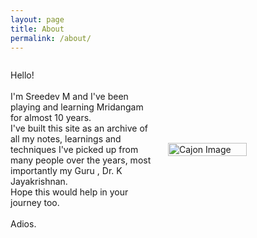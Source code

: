 ```yaml
---
layout: page
title: About
permalink: /about/
---
```

<div style="display: flex; align-items: center; justify-content: space-between;">
  <p style="flex: 1; text-align: left;">
    Hello!<br><br>
    I'm Sreedev M and I've been playing and learning Mridangam for almost 10 years. <br>
    I've built this site as an archive of all my notes, learnings and techniques
    I've picked up from many people over the years, most importantly my 
    Guru , Dr. K Jayakrishnan. <br>
    Hope this would help in your journey too.<br>
    <br>Adios.
  </p>
  <img src="{{ site.baseurl }}/docs/cajon.jpg" alt="Cajon Image" style="flex: 0 0 auto; width: 50%; margin-left: 20px;">
</div>

